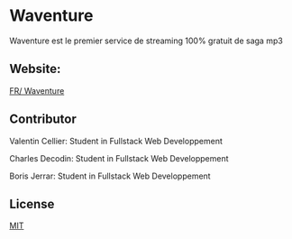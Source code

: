 # Waventure

Waventure est le premier service de streaming 100% gratuit de saga mp3

## Website:

[FR/ Waventure](https://www.waventure.fr)

## Contributor
Valentin Cellier: Student in Fullstack Web Developpement

Charles Decodin: Student in Fullstack Web Developpement

Boris Jerrar: Student in Fullstack Web Developpement

## License
[MIT](https://choosealicense.com/licenses/mit/)
